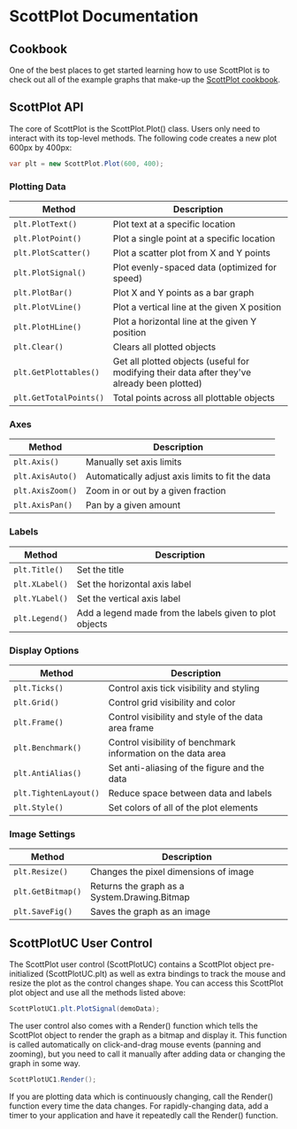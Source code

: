 # ScottPlot Documentation

## Cookbook
One of the best places to get started learning how to use ScottPlot is to check out all of the example graphs that make-up the [ScottPlot cookbook](cookbook).

## ScottPlot API
The core of ScottPlot is the ScottPlot.Plot() class. Users only need to interact with its top-level methods. The following code creates a new plot 600px by 400px:

```cs
var plt = new ScottPlot.Plot(600, 400);
```

### Plotting Data

Method | Description
---|---
`plt.PlotText()` | Plot text at a specific location
`plt.PlotPoint()` | Plot a single point at a specific location
`plt.PlotScatter()` | Plot a scatter plot from X and Y points
`plt.PlotSignal()` | Plot evenly-spaced data (optimized for speed)
`plt.PlotBar()` | Plot X and Y points as a bar graph
`plt.PlotVLine()` | Plot a vertical line at the given X position
`plt.PlotHLine()` | Plot a horizontal line at the given Y position
`plt.Clear()` | Clears all plotted objects
`plt.GetPlottables()` | Get all plotted objects (useful for modifying their data after they've already been plotted)
`plt.GetTotalPoints()` | Total points across all plottable objects

### Axes

Method | Description
---|---
`plt.Axis()` | Manually set axis limits
`plt.AxisAuto()` | Automatically adjust axis limits to fit the data
`plt.AxisZoom()` | Zoom in or out by a given fraction
`plt.AxisPan()` | Pan by a given amount

### Labels

Method | Description
---|---
`plt.Title()` | Set the title
`plt.XLabel()` | Set the horizontal axis label
`plt.YLabel()` | Set the vertical axis label
`plt.Legend()` | Add a legend made from the labels given to plot objects

### Display Options

Method | Description
---|---
`plt.Ticks()` | Control axis tick visibility and styling
`plt.Grid()` | Control grid visibility and color
`plt.Frame()` | Control visibility and style of the data area frame
`plt.Benchmark()` | Control visibility of benchmark information on the data area
`plt.AntiAlias()` | Set anti-aliasing of the figure and the data
`plt.TightenLayout()` | Reduce space between data and labels
`plt.Style()` | Set colors of all of the plot elements

### Image Settings

Method | Description
---|---
`plt.Resize()` | Changes the pixel dimensions of image
`plt.GetBitmap()` | Returns the graph as a System.Drawing.Bitmap
`plt.SaveFig()` | Saves the graph as an image

## ScottPlotUC User Control
The ScottPlot user control (ScottPlotUC) contains a ScottPlot object pre-initialized (ScottPlotUC.plt) as well as extra bindings to track the mouse and resize the plot as the control changes shape. You can access this ScottPlot plot object and use all the methods listed above:

```cs
ScottPlotUC1.plt.PlotSignal(demoData);
```

The user control also comes with a Render() function which tells the ScottPlot object to render the graph as a bitmap and display it. This function is called automatically on click-and-drag mouse events (panning and zooming), but you need to call it manually after adding data or changing the graph in some way.

```cs
ScottPlotUC1.Render();
```

If you are plotting data which is continuously changing, call the Render() function every time the data changes. For rapidly-changing data, add a timer to your application and have it repeatedly call the Render() function.